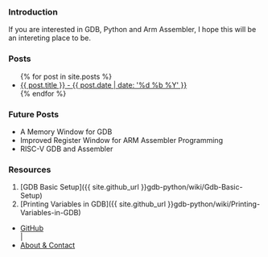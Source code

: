 ---
---
### Introduction

If you are interested in GDB, Python and Arm Assembler, I hope this will be an intereting place to be.

### Posts 

<ul>
  {% for post in site.posts %}
  <li>
      <a href="{{ post.url }}">{{ post.title }} - {{ post.date | date: '%d %b %Y' }}</a>
  </li>
 {% endfor %}
</ul>

### Future Posts
- A Memory Window for GDB
- Improved Register Window for ARM Assembler Programming
- RISC-V GDB and Assembler

### Resources
1. [GDB Basic Setup]({{ site.github_url }}gdb-python/wiki/Gdb-Basic-Setup)
1. [Printing Variables in GDB]({{ site.github_url }}gdb-python/wiki/Printing-Variables-in-GDB)

<nav>
  <ul>
    <li><a href="{{ site.github_url }}">GitHub</a></li> |
    <li><a href="{{ site.url }}/about">About & Contact</a></li>
  </ul>
</nav>
